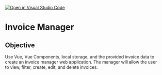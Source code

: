 [![Open in Visual Studio Code](https://classroom.github.com/assets/open-in-vscode-c66648af7eb3fe8bc4f294546bfd86ef473780cde1dea487d3c4ff354943c9ae.svg)](https://classroom.github.com/online_ide?assignment_repo_id=8118744&assignment_repo_type=AssignmentRepo)
# Invoice Manager

## Objective
Use Vue, Vue Components, local storage, and the provided invoice data to create an invoice manager web application. The manager will allow the user to view, filter, create, edit, and delete invoices. 

